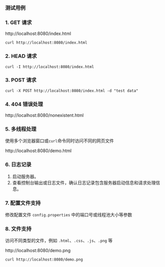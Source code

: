 ### 测试用例

### 1. GET 请求

 http://localhost:8080/index.html

 `curl http://localhost:8080/index.html`

### 2. HEAD 请求

 `curl -I http://localhost:8080/index.html`

### 3. POST 请求

 `curl -X POST http://localhost:8080/index.html -d "test data"`

### 4. 404 错误处理

 http://localhost:8080/nonexistent.html

### 5. 多线程处理

使用多个浏览器窗口或`curl`命令同时访问不同的网页文件

http://localhost:8080/demo.html

### 6. 日志记录

1. 启动服务器。
2. 查看控制台输出或日志文件，确认日志记录包含服务器启动信息和请求处理信息。

### 7. 配置文件支持

修改配置文件 `config.properties` 中的端口号或线程池大小等参数

### 8. 文件支持

访问不同类型的文件，例如 `.html`、`.css`、`.js`、`.png` 等

 http://localhost:8080/demo.png

 `curl http://localhost:8080/demo.png`

